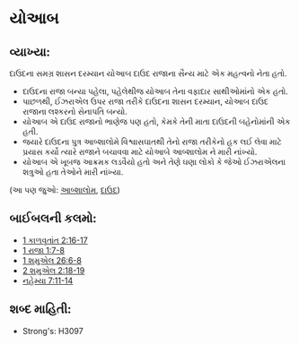 # યોઆબ 

## વ્યાખ્યા: 

દાઉદના સમગ્ર શાસન દરમ્યાન યોઆબ દાઉદ રાજાના સૈન્ય માટે એક  મહત્વનો નેતા હતો.

* દાઉદના રાજા બન્યા પહેલા, પહેલેથીજ યોઆબ તેના વફાદાર સાથીઓમાંનો એક હતો.
* પાછળથી, ઈઝરાએલ ઉપર રાજા તરીકે દાઉદના શાસન દરમ્યાન, યોઆબ દાઉદ રાજાના લશ્કરનો સેનાપતિ બન્યો.
* યોઆબ એ દાઉદ રાજાનો ભાણેજ પણ હતો, કેમકે તેની માતા દાઉદની બહેનોમાંની એક હતી.
* જયારે દાઉદના પુત્ર આબ્શાલોમે વિશ્વાસઘાતથી તેનો રાજા તરીકેનો હક લઈ લેવા માટે પ્રયાસ કર્યો ત્યારે રાજાને બચાવવા માટે યોઆબે આબ્શાલોમ ને મારી નાંખ્યો.
* યોઆબ એ ખૂબજ આક્રમક લડવૈયો હતો અને તેણે ઘણા લોકો કે જેઓ  ઈઝરાએલના શત્રુઓ હતા તેઓને મારી નાંખ્યા.

(આ પણ જુઓ: [આબ્શાલોમ](../names/absalom.md), [દાઉદ](../names/david.md))

## બાઈબલની કલમો: 

* [1 કાળવૃતાંત 2:16-17](rc://gu/tn/help/1ch/02/16)
* [1 રાજા 1:7-8](rc://gu/tn/help/1ki/01/07)
* [1 શમુએલ 26:6-8](rc://gu/tn/help/1sa/26/06)
* [2 શમુએલ 2:18-19](rc://gu/tn/help/2sa/02/18)
* [નહેમ્યા 7:11-14](rc://gu/tn/help/neh/07/11)

## શબ્દ માહિતી: 

* Strong's: H3097
